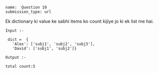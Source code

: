 ```ngMeta
name:  Question 10
submission_type: url
```

Ek dictionary ki value ke sabhi items ko count kijiye jo ki ek list me hai.


`Input :-`
```
 dict =  {
   'Alex': ['subj1', 'subj2', 'subj3'], 
   'David': ['subj1', 'subj2']}
  ```

`Output :-`
```
total count:5
 ```